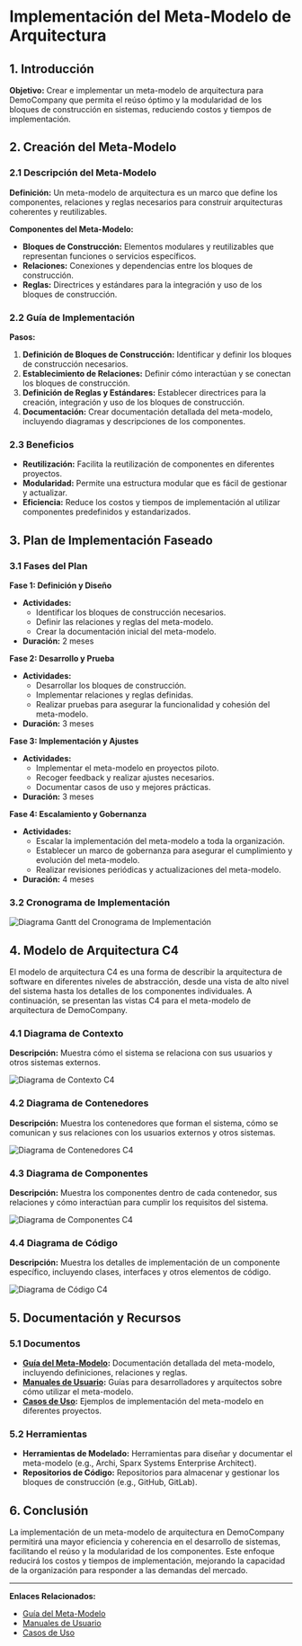 # Implementación del Meta-Modelo de Arquitectura

## 1. Introducción

**Objetivo:** Crear e implementar un meta-modelo de arquitectura para DemoCompany que permita el reúso óptimo y la modularidad de los bloques de construcción en sistemas, reduciendo costos y tiempos de implementación.

## 2. Creación del Meta-Modelo

### 2.1 Descripción del Meta-Modelo

**Definición:** Un meta-modelo de arquitectura es un marco que define los componentes, relaciones y reglas necesarios para construir arquitecturas coherentes y reutilizables.

**Componentes del Meta-Modelo:**
- **Bloques de Construcción:** Elementos modulares y reutilizables que representan funciones o servicios específicos.
- **Relaciones:** Conexiones y dependencias entre los bloques de construcción.
- **Reglas:** Directrices y estándares para la integración y uso de los bloques de construcción.

### 2.2 Guía de Implementación

**Pasos:**
1. **Definición de Bloques de Construcción:** Identificar y definir los bloques de construcción necesarios.
2. **Establecimiento de Relaciones:** Definir cómo interactúan y se conectan los bloques de construcción.
3. **Definición de Reglas y Estándares:** Establecer directrices para la creación, integración y uso de los bloques de construcción.
4. **Documentación:** Crear documentación detallada del meta-modelo, incluyendo diagramas y descripciones de los componentes.

### 2.3 Beneficios

- **Reutilización:** Facilita la reutilización de componentes en diferentes proyectos.
- **Modularidad:** Permite una estructura modular que es fácil de gestionar y actualizar.
- **Eficiencia:** Reduce los costos y tiempos de implementación al utilizar componentes predefinidos y estandarizados.

## 3. Plan de Implementación Faseado

### 3.1 Fases del Plan

**Fase 1: Definición y Diseño**

- **Actividades:**
  - Identificar los bloques de construcción necesarios.
  - Definir las relaciones y reglas del meta-modelo.
  - Crear la documentación inicial del meta-modelo.
- **Duración:** 2 meses

**Fase 2: Desarrollo y Prueba**

- **Actividades:**
  - Desarrollar los bloques de construcción.
  - Implementar relaciones y reglas definidas.
  - Realizar pruebas para asegurar la funcionalidad y cohesión del meta-modelo.
- **Duración:** 3 meses

**Fase 3: Implementación y Ajustes**

- **Actividades:**
  - Implementar el meta-modelo en proyectos piloto.
  - Recoger feedback y realizar ajustes necesarios.
  - Documentar casos de uso y mejores prácticas.
- **Duración:** 3 meses

**Fase 4: Escalamiento y Gobernanza**

- **Actividades:**
  - Escalar la implementación del meta-modelo a toda la organización.
  - Establecer un marco de gobernanza para asegurar el cumplimiento y evolución del meta-modelo.
  - Realizar revisiones periódicas y actualizaciones del meta-modelo.
- **Duración:** 4 meses

### 3.2 Cronograma de Implementación

![Diagrama Gantt del Cronograma de Implementación](../images/Diagrama_Gantt_del_Cronograma_de_Implementacion_Meta_Modelo.png)

## 4. Modelo de Arquitectura C4

El modelo de arquitectura C4 es una forma de describir la arquitectura de software en diferentes niveles de abstracción, desde una vista de alto nivel del sistema hasta los detalles de los componentes individuales. A continuación, se presentan las vistas C4 para el meta-modelo de arquitectura de DemoCompany.

### 4.1 Diagrama de Contexto

**Descripción:** Muestra cómo el sistema se relaciona con sus usuarios y otros sistemas externos.

![Diagrama de Contexto C4](../images/Diagrama_de_ContextoC4.png)

### 4.2 Diagrama de Contenedores

**Descripción:** Muestra los contenedores que forman el sistema, cómo se comunican y sus relaciones con los usuarios externos y otros sistemas.

![Diagrama de Contenedores C4](../images/Diagrama_de_ContenedoresC4.png)

### 4.3 Diagrama de Componentes

**Descripción:** Muestra los componentes dentro de cada contenedor, sus relaciones y cómo interactúan para cumplir los requisitos del sistema.

![Diagrama de Componentes C4](../images/Diagrama_de_ComponentesC4.png)

### 4.4 Diagrama de Código

**Descripción:** Muestra los detalles de implementación de un componente específico, incluyendo clases, interfaces y otros elementos de código.

![Diagrama de Código C4](../images/Diagrama_de_Código_C4.png)

## 5. Documentación y Recursos

### 5.1 Documentos

- **[Guía del Meta-Modelo](docs/Guia_del_Meta_Modelo.md):** Documentación detallada del meta-modelo, incluyendo definiciones, relaciones y reglas.
- **[Manuales de Usuario](docs/Manuales_de_Usuario.md):** Guías para desarrolladores y arquitectos sobre cómo utilizar el meta-modelo.
- **[Casos de Uso](docs/Casos_de_Uso.md):** Ejemplos de implementación del meta-modelo en diferentes proyectos.

### 5.2 Herramientas

- **Herramientas de Modelado:** Herramientas para diseñar y documentar el meta-modelo (e.g., Archi, Sparx Systems Enterprise Architect).
- **Repositorios de Código:** Repositorios para almacenar y gestionar los bloques de construcción (e.g., GitHub, GitLab).

## 6. Conclusión

La implementación de un meta-modelo de arquitectura en DemoCompany permitirá una mayor eficiencia y coherencia en el desarrollo de sistemas, facilitando el reúso y la modularidad de los componentes. Este enfoque reducirá los costos y tiempos de implementación, mejorando la capacidad de la organización para responder a las demandas del mercado.

---

**Enlaces Relacionados:**
- [Guía del Meta-Modelo](docs/Guia_del_Meta_Modelo.md)
- [Manuales de Usuario](docs/Manuales_de_Usuario.md)
- [Casos de Uso](docs/Casos_de_Uso.md)
